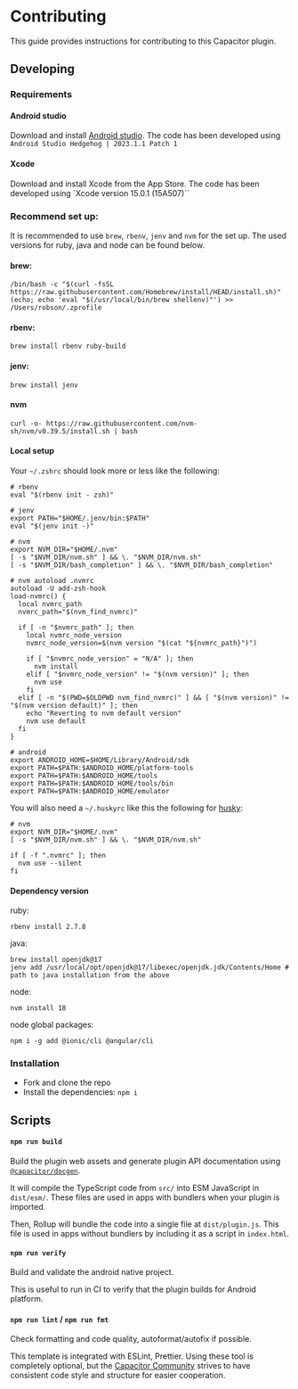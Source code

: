 # Contributing

This guide provides instructions for contributing to this Capacitor plugin.

## Developing

### Requirements

#### Android studio

Download and install [Android studio](https://developer.android.com/studio). The code has been developed using `Android Studio Hedgehog | 2023.1.1 Patch 1`

#### Xcode

Download and install Xcode from the App Store. The code has been developed using `Xcode version 15.0.1 (15A507)``

### Recommend set up:

It is recommended to use `brew`, `rbenv`, `jenv` and `nvm` for the set up. The used versions for ruby, java and node can be found below.

#### brew:

```shell
/bin/bash -c "$(curl -fsSL https://raw.githubusercontent.com/Homebrew/install/HEAD/install.sh)"
(echo; echo 'eval "$(/usr/local/bin/brew shellenv)"') >> /Users/robson/.zprofile
```

#### rbenv:

```shell
brew install rbenv ruby-build
```

#### jenv:

```shell
brew install jenv
```

#### nvm

```shell
curl -o- https://raw.githubusercontent.com/nvm-sh/nvm/v0.39.5/install.sh | bash

```

#### Local setup

Your `~/.zshrc` should look more or less like the following:

```shell
# rbenv
eval "$(rbenv init - zsh)"

# jenv
export PATH="$HOME/.jenv/bin:$PATH"
eval "$(jenv init -)"

# nvm
export NVM_DIR="$HOME/.nvm"
[ -s "$NVM_DIR/nvm.sh" ] && \. "$NVM_DIR/nvm.sh"
[ -s "$NVM_DIR/bash_completion" ] && \. "$NVM_DIR/bash_completion"

# nvm autoload .nvmrc
autoload -U add-zsh-hook
load-nvmrc() {
  local nvmrc_path
  nvmrc_path="$(nvm_find_nvmrc)"

  if [ -n "$nvmrc_path" ]; then
    local nvmrc_node_version
    nvmrc_node_version=$(nvm version "$(cat "${nvmrc_path}")")

    if [ "$nvmrc_node_version" = "N/A" ]; then
      nvm install
    elif [ "$nvmrc_node_version" != "$(nvm version)" ]; then
      nvm use
    fi
  elif [ -n "$(PWD=$OLDPWD nvm_find_nvmrc)" ] && [ "$(nvm version)" != "$(nvm version default)" ]; then
    echo "Reverting to nvm default version"
    nvm use default
  fi
}

# android
export ANDROID_HOME=$HOME/Library/Android/sdk
export PATH=$PATH:$ANDROID_HOME/platform-tools
export PATH=$PATH:$ANDROID_HOME/tools
export PATH=$PATH:$ANDROID_HOME/tools/bin
export PATH=$PATH:$ANDROID_HOME/emulator
```

You will also need a `~/.huskyrc` like this the following for [husky](https://typicode.github.io/husky/):

```shell
# nvm
export NVM_DIR="$HOME/.nvm"
[ -s "$NVM_DIR/nvm.sh" ] && \. "$NVM_DIR/nvm.sh"

if [ -f ".nvmrc" ]; then
  nvm use --silent
fi

```

#### Dependency version

ruby:

```shell
rbenv install 2.7.8
```

java:

```shell
brew install openjdk@17
jenv add /usr/local/opt/openjdk@17/libexec/openjdk.jdk/Contents/Home # path to java installation from the above

```

node:

```shell
nvm install 18
```

node global packages:

```
npm i -g add @ionic/cli @angular/cli
```

### Installation

- Fork and clone the repo
- Install the dependencies: `npm i`

## Scripts

#### `npm run build`

Build the plugin web assets and generate plugin API documentation using [`@capacitor/docgen`](https://github.com/ionic-team/capacitor-docgen).

It will compile the TypeScript code from `src/` into ESM JavaScript in `dist/esm/`. These files are used in apps with bundlers when your plugin is imported.

Then, Rollup will bundle the code into a single file at `dist/plugin.js`. This file is used in apps without bundlers by including it as a script in `index.html`.

#### `npm run verify`

Build and validate the android native project.

This is useful to run in CI to verify that the plugin builds for Android platform.

#### `npm run lint` / `npm run fmt`

Check formatting and code quality, autoformat/autofix if possible.

This template is integrated with ESLint, Prettier. Using these tool is completely optional, but the [Capacitor Community](https://github.com/capacitor-community/) strives to have consistent code style and structure for easier cooperation.

